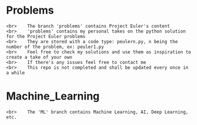 # Problems
	<br>	The branch 'problems' contains Project Euler's content
	<br>	'problems' contains my personal takes on the python solution for the Project Euler problems	
	<br>	They are stored with a code type: peulern.py, n being the number of the problem, ex: peuler1.py
	<br>	Feel free to check my solutions and use them as inspiration to create a take of your own
	<br>	If there's any issues feel free to contact me
	<br>	This repo is not completed and shall be updated every once in a while

# Machine_Learning
	<br>	The 'ML' branch contains Machine Learning, AI, Deep Learning, etc.


